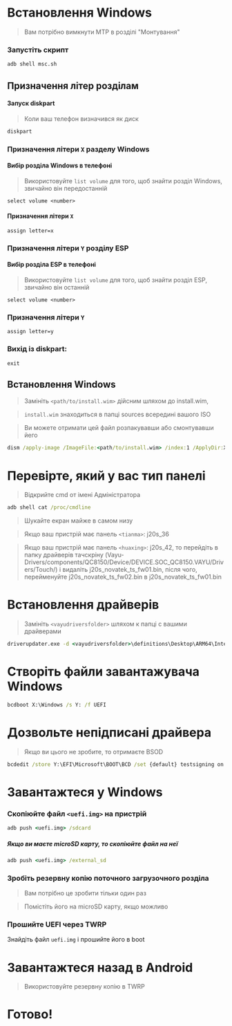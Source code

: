 # Встановлення Windows
> Вам потрібно вимкнути MTP в розділі "Монтування"

### Запустіть скрипт

```cmd
adb shell msc.sh
```


## Призначення літер розділам


#### Запуск diskpart

> Коли ваш телефон визначився як диск

```cmd
diskpart
```

### Призначення літери `X` разделу Windows

#### Вибір розділа Windows в телефоні
> Використовуйте `list volume` для того, щоб знайти розділ Windows, звичайно він передостанній

```diskpart
select volume <number>
```

#### Призначення літери `X`
```diskpart
assign letter=x
```

### Призначення літери `Y` розділу ESP

#### Вибір розділа ESP в телефоні
> Використовуйте `list volume` для того, щоб знайти розділ ESP, звичайно він останній

```diskpart
select volume <number>
```

### Призначення літери `Y`

```diskpart
assign letter=y
```

### Вихід із diskpart:
```diskpart
exit
```


## Встановлення Windows

> Замініть `<path/to/install.wim>` дійсним шляхом до install.wim,

> `install.wim` знаходиться в папці sources всередині вашого ISO

> Ви можете отримати цей файл розпакувавши або смонтувавши йего

```cmd
dism /apply-image /ImageFile:<path/to/install.wim> /index:1 /ApplyDir:X:\
```

# Перевірте, який у вас тип панелі

> Відкрийте cmd от імені Адміністратора

```cmd
adb shell cat /proc/cmdline
```
> Шукайте екран майже в самом низу

> Якщо ваш пристрій має панель `<tianma>`: j20s_36

> Якщо ваш пристрій має панель `<huaxing>`: j20s_42, то перейдіть в папку драйверів тачскріну (Vayu-Drivers/components/QC8150/Device/DEVICE.SOC_QC8150.VAYU/Drivers/Touch/) і видаліть j20s_novatek_ts_fw01.bin, після чого, перейменуйте j20s_novatek_ts_fw02.bin в j20s_novatek_ts_fw01.bin

# Встановлення драйверів

> Замініть `<vayudriversfolder>` шляхом к папці с вашими драйверами

```cmd
driverupdater.exe -d <vayudriversfolder>\definitions\Desktop\ARM64\Internal\vayu.txt -r <vayudriversfolder> -p X:
```

# Створіть файли завантажувача Windows

```cmd
bcdboot X:\Windows /s Y: /f UEFI
```

# Дозвольте непідписані драйвера

> Якщо ви цього не зробите, то отримаєте BSOD

```cmd
bcdedit /store Y:\EFI\Microsoft\BOOT\BCD /set {default} testsigning on
```

# Завантажтеся у Windows

### Скопіюйте файл `<uefi.img>` на пристрій

```cmd
adb push <uefi.img> /sdcard
```

##### Якщо ви маєте microSD карту, то скопіюйте файл на неї

```cmd
adb push <uefi.img> /external_sd
```


### Зробіть резервну копію поточного загрузочного розділа
> Вам потрібно це зробити тільки один раз

> Помістіть його на microSD карту, якщо можливо


### Прошийте UEFI через TWRP
Знайдіть файл `uefi.img` і прошийте його в boot

# Завантажтеся назад в Android
> Використовуйте резервну копію в TWRP

# Готово!
